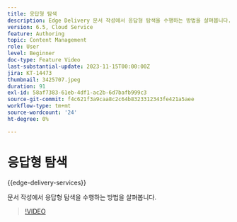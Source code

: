 ```yaml
---
title: 응답형 탐색
description: Edge Delivery 문서 작성에서 응답형 탐색을 수행하는 방법을 살펴봅니다.
version: 6.5, Cloud Service
feature: Authoring
topic: Content Management
role: User
level: Beginner
doc-type: Feature Video
last-substantial-update: 2023-11-15T00:00:00Z
jira: KT-14473
thumbnail: 3425707.jpeg
duration: 91
exl-id: 58af7383-61eb-4df1-ac2b-6d7bafb999c3
source-git-commit: f4c621f3a9caa8c2c64b8323312343fe421a5aee
workflow-type: tm+mt
source-wordcount: '24'
ht-degree: 0%

---
```


# 응답형 탐색

{{edge-delivery-services}}

문서 작성에서 응답형 탐색을 수행하는 방법을 살펴봅니다.

>[!VIDEO](https://video.tv.adobe.com/v/3425707/?learn=on)
